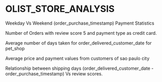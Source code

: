 # OLIST_STORE_ANALYSIS
Weekday Vs Weekend (order_purchase_timestamp) Payment Statistics

Number of Orders with review score 5 and payment type as credit card.

Average number of days taken for order_delivered_customer_date for pet_shop

Average price and payment values from customers of sao paulo city

Relationship between shipping days (order_delivered_customer_date - order_purchase_timestamp) Vs review scores.
